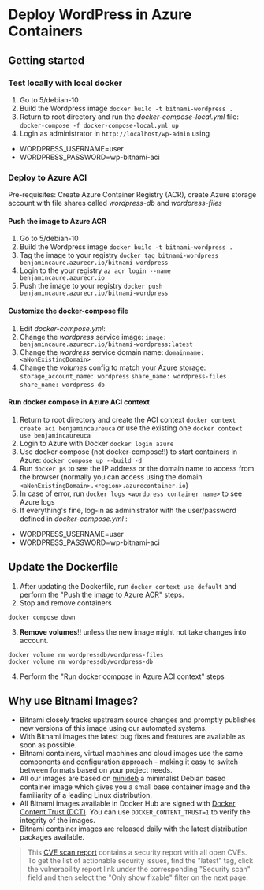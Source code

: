 # Deploy WordPress in Azure Containers

## Getting started

### Test locally with local docker

1. Go to 5/debian-10
2. Build the Wordpress image `docker build -t bitnami-wordpress .`
3. Return to root directory and run the _docker-compose-local.yml_ file: `docker-compose -f docker-compose-local.yml up`
4. Login as administrator in `http://localhost/wp-admin` using
  - WORDPRESS_USERNAME=user
  - WORDPRESS_PASSWORD=wp-bitnami-aci

### Deploy to Azure ACI

Pre-requisites: Create Azure Container Registry (ACR), create Azure storage account with file shares called _wordpress-db_ and _wordpress-files_

#### Push the image to Azure ACR
1. Go to 5/debian-10
2. Build the Wordpress image `docker build -t bitnami-wordpress .`
3. Tag the image to your registry `docker tag bitnami-wordpress benjamincaure.azurecr.io/bitnami-wordpress`
4. Login to the your registry `az acr login --name benjamincaure.azurecr.io`
4. Push the image to your registry `docker push benjamincaure.azurecr.io/bitnami-wordpress`

#### Customize the docker-compose file
1. Edit _docker-compose.yml_: 
2. Change the _wordpress_ service image: `image: benjamincaure.azurecr.io/bitnami-wordpress:latest`
3. Change the _wordress_ service domain name: `domainname: <aNonExistingDomain>`
4. Change the _volumes_ config to match your Azure storage: `storage_account_name: wordpress` `share_name: wordpress-files` `share_name: wordpress-db`

#### Run docker compose in Azure ACI context
1. Return to root directory and create the ACI context `docker context create aci benjamincaureuca` or use the existing one `docker context use benjamincaureuca`
2. Login to Azure with Docker `docker login azure`
4. Use docker compose (not docker-compose!!) to start containers in Azure: `docker compose up --build -d`
5. Run `docker ps` to see the IP address or the domain name to access from the browser (normally you can access using the domain `<aNonExistingDomain>.<region>.azurecontainer.io`)
6. In case of error, run `docker logs <wordpress container name>` to see Azure logs
7. If everything's fine, log-in as administrator with the user/password defined in _docker-compose.yml_ :
  - WORDPRESS_USERNAME=user
  - WORDPRESS_PASSWORD=wp-bitnami-aci

## Update the Dockerfile
1. After updating the Dockerfile, run `docker context use default` and perform the "Push the image to Azure ACR" steps.
2. Stop and remove containers
```
docker compose down
```
3. **Remove volumes**!! unless the new image might not take changes into account.
```
docker volume rm wordpressdb/wordpress-files
docker volume rm wordpressdb/wordpress-db
```
4. Perform the "Run docker compose in Azure ACI context" steps

## Why use Bitnami Images?

- Bitnami closely tracks upstream source changes and promptly publishes new versions of this image using our automated systems.
- With Bitnami images the latest bug fixes and features are available as soon as possible.
- Bitnami containers, virtual machines and cloud images use the same components and configuration approach - making it easy to switch between formats based on your project needs.
- All our images are based on [minideb](https://github.com/bitnami/minideb) a minimalist Debian based container image which gives you a small base container image and the familiarity of a leading Linux distribution.
- All Bitnami images available in Docker Hub are signed with [Docker Content Trust (DCT)](https://docs.docker.com/engine/security/trust/content_trust/). You can use `DOCKER_CONTENT_TRUST=1` to verify the integrity of the images.
- Bitnami container images are released daily with the latest distribution packages available.

> This [CVE scan report](https://quay.io/repository/bitnami/wordpress?tab=tags) contains a security report with all open CVEs. To get the list of actionable security issues, find the "latest" tag, click the vulnerability report link under the corresponding "Security scan" field and then select the "Only show fixable" filter on the next page.
